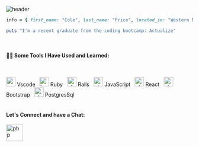 ![header](https://capsule-render.vercel.app/api?type=waving&color=auto&height=300&section=header&text=Hi%20There!%20🎣&fontSize=90&fontAlign=70&animation=twinkling&theme=tokyonight)



```ruby
info = { first_name: "Cole", last_name: "Price", located_in: "Western North Carolina" }

puts "I'm a recent graduate from the coding bootcamp: Actualize"
```
</br>

#### :man_technologist: Some Tools I Have Used and Learned:
</br>

<p align="left">
<img src="https://cdn.jsdelivr.net/gh/devicons/devicon/icons/vscode/vscode-original.svg" alt="vscode" width="25" height="25"/> Vscode &nbsp
<img src="https://cdn.jsdelivr.net/gh/devicons/devicon/icons/ruby/ruby-original.svg" alt="bash" width="25" height="25"/> Ruby &nbsp
<img src="https://cdn.jsdelivr.net/gh/devicons/devicon/icons/rails/rails-plain.svg" alt="php" width="25" height="25"/> Rails &nbsp
<img src="https://cdn.jsdelivr.net/gh/devicons/devicon/icons/javascript/javascript-original.svg" alt="php" width="25" height="25"/> JavaScript &nbsp
<img src="https://cdn.jsdelivr.net/gh/devicons/devicon/icons/react/react-original.svg" alt="php" width="25" height="25"/> React &nbsp
 <img src="https://cdn.jsdelivr.net/gh/devicons/devicon/icons/bootstrap/bootstrap-original-wordmark.svg" alt="php" width="25" height="25"/> Bootstrap &nbsp
<img src="https://cdn.jsdelivr.net/gh/devicons/devicon/icons/postgresql/postgresql-original.svg" alt="php" width="25" height="25"/> PostgresSql &nbsp
 </br>
</br>

 #### Let's Connect and have a Chat:
 
  [<img src="https://cdn.jsdelivr.net/gh/devicons/devicon/icons/linkedin/linkedin-original.svg" alt="php" width="45" height="45"/>](https://www.linkedin.com/in/coledprice/)
  

</p>





<!--
**coledprice/coledprice** is a ✨ _special_ ✨ repository because its `README.md` (this file) appears on your GitHub profile.

Here are some ideas to get you started:

- 🔭 I’m currently working on ...
- 🌱 I’m currently learning ...
- 👯 I’m looking to collaborate on ...
- 🤔 I’m looking for help with ...
- 💬 Ask me about ...
- 📫 How to reach me: ...
- 😄 Pronouns: ...
- ⚡ Fun fact: ...
-->
